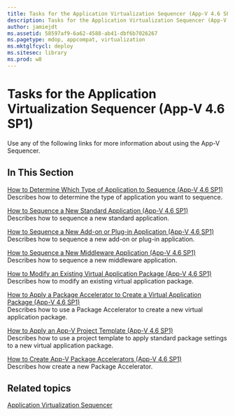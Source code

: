```yaml
---
title: Tasks for the Application Virtualization Sequencer (App-V 4.6 SP1)
description: Tasks for the Application Virtualization Sequencer (App-V 4.6 SP1)
author: jamiejdt
ms.assetid: 58597af9-6a62-4588-ab41-dbf6b7026267
ms.pagetype: mdop, appcompat, virtualization
ms.mktglfcycl: deploy
ms.sitesec: library
ms.prod: w8
---
```



# Tasks for the Application Virtualization Sequencer (App-V 4.6 SP1)


Use any of the following links for more information about using the App-V Sequencer.

## In This Section


<a href="" id="how-to-determine-which-type-of-application-to-sequence---app-v-4-6-sp1-"></a>[How to Determine Which Type of Application to Sequence (App-V 4.6 SP1)](how-to-determine-which-type-of-application-to-sequence---app-v-46-sp1-.md)  
Describes how to determine the type of application you want to sequence.

<a href="" id="how-to-sequence-a-new-standard-application--app-v-4-6-sp1-"></a>[How to Sequence a New Standard Application (App-V 4.6 SP1)](how-to-sequence-a-new-standard-application--app-v-46-sp1-.md)  
Describes how to sequence a new standard application.

<a href="" id="how-to-sequence-a-new-add-on-or-plug-in-application--app-v-4-6-sp1-"></a>[How to Sequence a New Add-on or Plug-in Application (App-V 4.6 SP1)](how-to-sequence-a-new-add-on-or-plug-in-application--app-v-46-sp1-.md)  
Describes how to sequence a new add-on or plug-in application.

<a href="" id="how-to-sequence-a-new-middleware-application--app-v-4-6-sp1-"></a>[How to Sequence a New Middleware Application (App-V 4.6 SP1)](how-to-sequence-a-new-middleware-application--app-v-46-sp1-.md)  
Describes how to sequence a new middleware application.

<a href="" id="how-to-modify-an-existing-virtual-application-package--app-v-4-6-sp1-"></a>[How to Modify an Existing Virtual Application Package (App-V 4.6 SP1)](how-to-modify-an-existing-virtual-application-package--app-v-46-sp1-.md)  
Describes how to modify an existing virtual application package.

<a href="" id="how-to-apply-a-package-accelerator-to-create-a-virtual-application-package---app-v-4-6-sp1-"></a>[How to Apply a Package Accelerator to Create a Virtual Application Package (App-V 4.6 SP1)](how-to-apply-a-package-accelerator-to-create-a-virtual-application-package---app-v-46-sp1-.md)  
Describes how to use a Package Accelerator to create a new virtual application package.

<a href="" id="how-to-apply-an-app-v-project-template--app-v-4-6-sp1-"></a>[How to Apply an App-V Project Template (App-V 4.6 SP1)](how-to-apply-an-app-v-project-template--app-v-46-sp1-.md)  
Describes how to use a project template to apply standard package settings to a new virtual application package.

<a href="" id="how-to-create-app-v-package-accelerators--app-v-4-6-sp1-"></a>[How to Create App-V Package Accelerators (App-V 4.6 SP1)](how-to-create-app-v-package-accelerators--app-v-46-sp1-.md)  
Describes how create a new Package Accelerator.

## Related topics


[Application Virtualization Sequencer](application-virtualization-sequencer.md)

 

 





